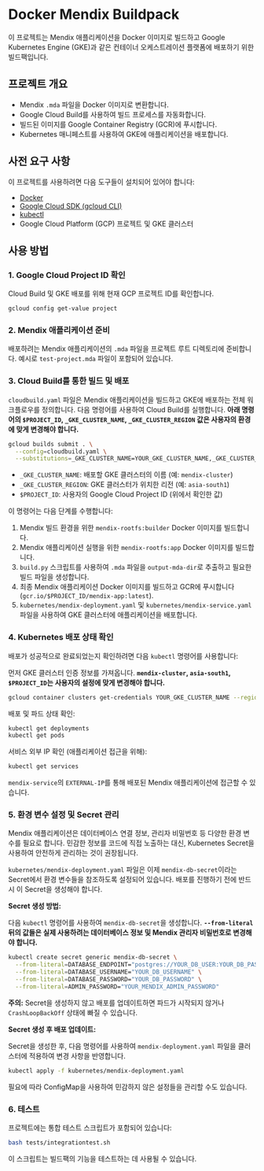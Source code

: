 # Docker Mendix Buildpack

이 프로젝트는 Mendix 애플리케이션을 Docker 이미지로 빌드하고 Google Kubernetes Engine (GKE)과 같은 컨테이너 오케스트레이션 플랫폼에 배포하기 위한 빌드팩입니다.

## 프로젝트 개요

*   Mendix `.mda` 파일을 Docker 이미지로 변환합니다.
*   Google Cloud Build를 사용하여 빌드 프로세스를 자동화합니다.
*   빌드된 이미지를 Google Container Registry (GCR)에 푸시합니다.
*   Kubernetes 매니페스트를 사용하여 GKE에 애플리케이션을 배포합니다.

## 사전 요구 사항

이 프로젝트를 사용하려면 다음 도구들이 설치되어 있어야 합니다:

*   [Docker](https://www.docker.com/get-started)
*   [Google Cloud SDK (gcloud CLI)](https://cloud.google.com/sdk/docs/install)
*   [kubectl](https://kubernetes.io/docs/tasks/tools/install-kubectl/)
*   Google Cloud Platform (GCP) 프로젝트 및 GKE 클러스터

## 사용 방법

### 1. Google Cloud Project ID 확인

Cloud Build 및 GKE 배포를 위해 현재 GCP 프로젝트 ID를 확인합니다.

```bash
gcloud config get-value project
```

### 2. Mendix 애플리케이션 준비

배포하려는 Mendix 애플리케이션의 `.mda` 파일을 프로젝트 루트 디렉토리에 준비합니다. 예시로 `test-project.mda` 파일이 포함되어 있습니다.

### 3. Cloud Build를 통한 빌드 및 배포

`cloudbuild.yaml` 파일은 Mendix 애플리케이션을 빌드하고 GKE에 배포하는 전체 워크플로우를 정의합니다. 다음 명령어를 사용하여 Cloud Build를 실행합니다. **아래 명령어의 `$PROJECT_ID`, `_GKE_CLUSTER_NAME`, `_GKE_CLUSTER_REGION` 값은 사용자의 환경에 맞게 변경해야 합니다.**

```bash
gcloud builds submit . \
  --config=cloudbuild.yaml \
  --substitutions=_GKE_CLUSTER_NAME=YOUR_GKE_CLUSTER_NAME,_GKE_CLUSTER_REGION=YOUR_GKE_CLUSTER_REGION
```

*   `_GKE_CLUSTER_NAME`: 배포할 GKE 클러스터의 이름 (예: `mendix-cluster`)
*   `_GKE_CLUSTER_REGION`: GKE 클러스터가 위치한 리전 (예: `asia-south1`)
*   `$PROJECT_ID`: 사용자의 Google Cloud Project ID (위에서 확인한 값)


이 명령어는 다음 단계를 수행합니다:
1.  Mendix 빌드 환경을 위한 `mendix-rootfs:builder` Docker 이미지를 빌드합니다.
2.  Mendix 애플리케이션 실행을 위한 `mendix-rootfs:app` Docker 이미지를 빌드합니다.
3.  `build.py` 스크립트를 사용하여 `.mda` 파일을 `output-mda-dir`로 추출하고 필요한 빌드 파일을 생성합니다.
4.  최종 Mendix 애플리케이션 Docker 이미지를 빌드하고 GCR에 푸시합니다 (`gcr.io/$PROJECT_ID/mendix-app:latest`).
5.  `kubernetes/mendix-deployment.yaml` 및 `kubernetes/mendix-service.yaml` 파일을 사용하여 GKE 클러스터에 애플리케이션을 배포합니다.

### 4. Kubernetes 배포 상태 확인

배포가 성공적으로 완료되었는지 확인하려면 다음 `kubectl` 명령어를 사용합니다:

먼저 GKE 클러스터 인증 정보를 가져옵니다. **`mendix-cluster`, `asia-south1`, `$PROJECT_ID`는 사용자의 설정에 맞게 변경해야 합니다.**

```bash
gcloud container clusters get-credentials YOUR_GKE_CLUSTER_NAME --region YOUR_GKE_CLUSTER_REGION --project YOUR_PROJECT_ID
```

배포 및 파드 상태 확인:

```bash
kubectl get deployments
kubectl get pods
```

서비스 외부 IP 확인 (애플리케이션 접근을 위해):

```bash
kubectl get services
```

`mendix-service`의 `EXTERNAL-IP`를 통해 배포된 Mendix 애플리케이션에 접근할 수 있습니다.

### 5. 환경 변수 설정 및 Secret 관리

Mendix 애플리케이션은 데이터베이스 연결 정보, 관리자 비밀번호 등 다양한 환경 변수를 필요로 합니다. 민감한 정보를 코드에 직접 노출하는 대신, Kubernetes Secret을 사용하여 안전하게 관리하는 것이 권장됩니다.

`kubernetes/mendix-deployment.yaml` 파일은 이제 `mendix-db-secret`이라는 Secret에서 환경 변수들을 참조하도록 설정되어 있습니다. 배포를 진행하기 전에 반드시 이 Secret을 생성해야 합니다.

**Secret 생성 방법:**

다음 `kubectl` 명령어를 사용하여 `mendix-db-secret`을 생성합니다. **`--from-literal` 뒤의 값들은 실제 사용하려는 데이터베이스 정보 및 Mendix 관리자 비밀번호로 변경해야 합니다.**

```bash
kubectl create secret generic mendix-db-secret \
  --from-literal=DATABASE_ENDPOINT="postgres://YOUR_DB_USER:YOUR_DB_PASSWORD@YOUR_DB_HOST:YOUR_DB_PORT/YOUR_DB_NAME" \
  --from-literal=DATABASE_USERNAME="YOUR_DB_USERNAME" \
  --from-literal=DATABASE_PASSWORD="YOUR_DB_PASSWORD" \
  --from-literal=ADMIN_PASSWORD="YOUR_MENDIX_ADMIN_PASSWORD"
```

**주의:** Secret을 생성하지 않고 배포를 업데이트하면 파드가 시작되지 않거나 `CrashLoopBackOff` 상태에 빠질 수 있습니다.

**Secret 생성 후 배포 업데이트:**

Secret을 생성한 후, 다음 명령어를 사용하여 `mendix-deployment.yaml` 파일을 클러스터에 적용하여 변경 사항을 반영합니다.

```bash
kubectl apply -f kubernetes/mendix-deployment.yaml
```

필요에 따라 ConfigMap을 사용하여 민감하지 않은 설정들을 관리할 수도 있습니다.


### 6. 테스트

프로젝트에는 통합 테스트 스크립트가 포함되어 있습니다:

```bash
bash tests/integrationtest.sh
```

이 스크립트는 빌드팩의 기능을 테스트하는 데 사용될 수 있습니다.
